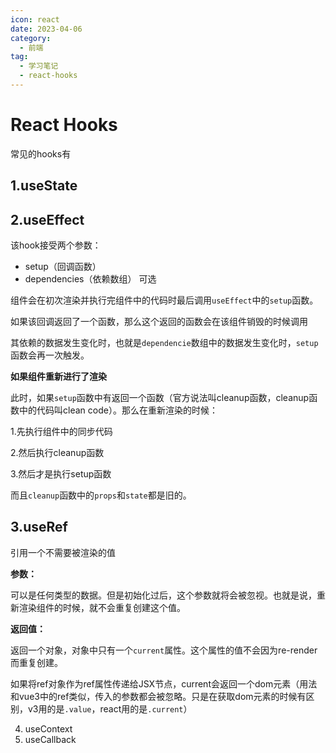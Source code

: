 ```yaml
---
icon: react
date: 2023-04-06
category:
  - 前端
tag:
  - 学习笔记
  - react-hooks
---
```


# React Hooks

常见的hooks有

## 1.useState

## 2.useEffect

该hook接受两个参数：

- setup（回调函数）
- dependencies（依赖数组） 可选

组件会在初次渲染并执行完组件中的代码时最后调用`useEffect`中的`setup`函数。

如果该回调返回了一个函数，那么这个返回的函数会在该组件销毁的时候调用

其依赖的数据发生变化时，也就是`dependencie`数组中的数据发生变化时，`setup`函数会再一次触发。

**如果组件重新进行了渲染**

此时，如果`setup`函数中有返回一个函数（官方说法叫cleanup函数，cleanup函数中的代码叫clean code）。那么在重新渲染的时候：

1.先执行组件中的同步代码

2.然后执行cleanup函数

3.然后才是执行setup函数

而且`cleanup`函数中的`props`和`state`都是旧的。

## 3.useRef

引用一个不需要被渲染的值

**参数：**

可以是任何类型的数据。但是初始化过后，这个参数就将会被忽视。也就是说，重新渲染组件的时候，就不会重复创建这个值。

**返回值：**

返回一个对象，对象中只有一个`current`属性。这个属性的值不会因为re-render而重复创建。

如果将ref对象作为ref属性传递给JSX节点，current会返回一个dom元素（用法和vue3中的ref类似，传入的参数都会被忽略。只是在获取dom元素的时候有区别，v3用的是`.value`，react用的是`.current`）

4. useContext
5. useCallback

